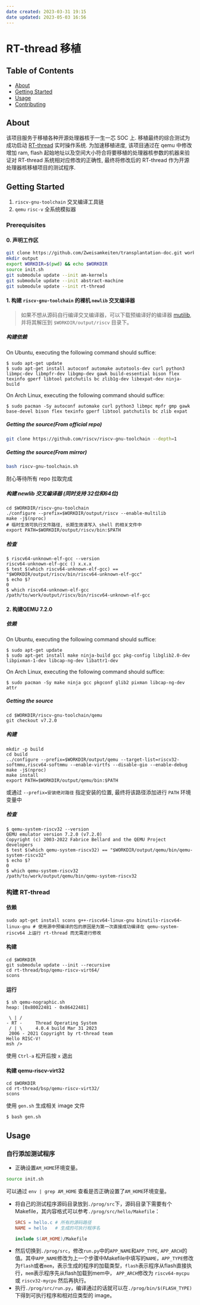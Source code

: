 ```yaml
---
date created: 2023-03-31 19:15
date updated: 2023-05-03 16:56
---
```


# RT-thread 移植

## Table of Contents

- [About](#about)
- [Getting Started](#getting_started)
- [Usage](#usage)
- [Contributing](../CONTRIBUTING.md)

## About <a name = "about"></a>

该项目服务于移植各种开源处理器核于一生一芯 SOC 上. 移植最终的综合测试为成功启动 [RT-thread](https://github.com/OSCPU/rt-thread) 实时操作系统. 为加速移植进度, 该项目通过在 qemu 中修改增加 ram, flash 起始地址以及空间大小符合将要移植的处理器核参数的机器来验证对 RT-thread 系统相对应修改的正确性, 最终将修改后的 RT-thread 作为开源处理器核移植项目的测试程序.

## Getting Started <a name = "getting_started"></a>

1. `riscv-gnu-toolchain` 交叉编译工具链
2. `qemu` `risc-v` 全系统模拟器

### Prerequisites

#### 0. 声明工作区

```sh
git clone https://github.com/Zweisamkeiten/transplantation-doc.git work && cd work
mkdir output
export WORKDIR=$(pwd) && echo $WORKDIR
source init.sh
git submodule update --init am-kernels
git submodule update --init abstract-machine
git submodule update --init rt-thread
```

#### 1. 构建 `riscv-gnu-toolchain` 的裸机 `newlib` 交叉编译器

> 如果不想从源码自行编译交叉编译器，可以下载预编译好的编译器 [mutilib](https://github.com/iEDA-Open-Source-Core-Project/riscv64-unknown-elf-mutilib), 并将其解压到 `$WORKDIR/output/riscv` 目录下。

##### 构建依赖

On Ubuntu, executing the following command should suffice:

```
$ sudo apt-get update
$ sudo apt-get install autoconf automake autotools-dev curl python3 libmpc-dev libmpfr-dev libgmp-dev gawk build-essential bison flex texinfo gperf libtool patchutils bc zlib1g-dev libexpat-dev ninja-build
```

On Arch Linux, executing the following command should suffice:

```
$ sudo pacman -Sy autoconf automake curl python3 libmpc mpfr gmp gawk base-devel bison flex texinfo gperf libtool patchutils bc zlib expat
```

##### Getting the source(From official repo)

```sh
git clone https://github.com/riscv/riscv-gnu-toolchain --depth=1
```

##### Getting the source(From mirror)

```sh
bash riscv-gnu-toolchain.sh
```

耐心等待所有 repo 拉取完成

##### 构建 newlib 交叉编译器 (同时支持 32位和64位)

```
cd $WORKDIR/riscv-gnu-toolchain
./configure --prefix=$WORKDIR/output/riscv --enable-multilib
make -j$(nproc)
# 临时生效可执行文件路径, 长期生效请写入 shell 的相关文件中
export PATH=$WORKDIR/output/riscv/bin:$PATH
```

##### 检查

```
$ riscv64-unknown-elf-gcc --version
riscv64-unknown-elf-gcc () x.x.x
$ test $(which riscv64-unknown-elf-gcc) == "$WORKDIR/output/riscv/bin/riscv64-unknown-elf-gcc"
$ echo $?
0
$ which riscv64-unknown-elf-gcc
/path/to/work/output/riscv/bin/riscv64-unknown-elf-gcc
```

#### 2. 构建QEMU 7.2.0

##### 依赖

On Ubuntu, executing the following command should suffice:

```
$ sudo apt-get update
$ sudo apt-get install make ninja-build gcc pkg-config libglib2.0-dev libpixman-1-dev libcap-ng-dev libattr1-dev

```

On Arch Linux, executing the following command should suffice:

```
$ sudo pacman -Sy make ninja gcc pkgconf glib2 pixman libcap-ng-dev attr
```

##### Getting the source

```
cd $WORKDIR/riscv-gnu-toolchain/qemu
git checkout v7.2.0
```

##### 构建

```
mkdir -p build
cd build
../configure --prefix=$WORKDIR/output/qemu --target-list=riscv32-softmmu,riscv64-softmmu --enable-virtfs --disable-gio --enable-debug
make -j$(nproc)
make install
export PATH=$WORKDIR/output/qemu/bin:$PATH
```

或通过 `--prefix=安装绝对路径` 指定安装的位置, 最终将该路径添加进行 `PATH` 环境变量中

##### 检查

```
$ qemu-system-riscv32 --version
QEMU emulator version 7.2.0 (v7.2.0)
Copyright (c) 2003-2022 Fabrice Bellard and the QEMU Project developers
$ test $(which qemu-system-riscv32) == "$WORKDIR/output/qemu/bin/qemu-system-riscv32"
$ echo $?
0
$ which qemu-system-riscv32
/path/to/work/output/qemu/bin/qemu-system-riscv32
```

### 构建 RT-thread

#### 依赖

```
sudo apt-get install scons g++-riscv64-linux-gnu binutils-riscv64-linux-gnu # 使用源中预编译的包的原因是为第一次直接成功编译在 qemu-system-riscv64 上运行 rt-thread 而无需进行修改
```

#### 构建

```
cd $WORKDIR
git submodule update --init --recursive
cd rt-thread/bsp/qemu-riscv-virt64/
scons
```

#### 运行

```
$ sh qemu-nographic.sh
heap: [0x80022481 - 0x86422481]

 \ | /
- RT -     Thread Operating System
 / | \     4.0.4 build Mar 31 2023
 2006 - 2021 Copyright by rt-thread team
Hello RISC-V!
msh />
```

使用 `Ctrl-a` 松开后按 `x` 退出

#### 构建 qemu-riscv-virt32

```
cd $WORKDIR
cd rt-thread/bsp/qemu-riscv-virt32/
scons
```

使用 `gen.sh` 生成相关 image 文件

```sh
$ bash gen.sh
```

## Usage <a name = "usage"></a>

### 自行添加测试程序
* 正确设置`AM_HOME`环境变量。
```sh
source init.sh
```
可以通过 `env | grep AM_HOME` 查看是否正确设置了`AM_HOME`环境变量。
* 将自己的测试程序源码目录放到`./prog/src`下，源码目录下需要有个Makefile，其内容格式可以参考`./prog/src/hello/Makefile`：
    ```Makefile
    SRCS = hello.c # 所有的源码路径
    NAME = hello   # 生成的可执行程序名

    include $(AM_HOME)/Makefile
    ```
* 然后切换到`./prog/src`，修改`run.py`中的`APP_NAME`和`APP_TYPE`, `APP_ARCH`的值。其中`APP_NAME`修改为上一个步骤中Makefile中填写的`NAME`，`APP_TYPE`修改为`flash`或者`mem`，表示生成的程序的加载类型，`flash`表示程序从flash直接执行，`mem`表示程序先从flash加载到mem中， `APP_ARCH`修改为 `riscv64-mycpu` 或 `riscv32-mycpu` 然后再执行。
* 执行`./prog/src/run.py`，编译通过的话就可以在`./prog/bin/$(FLASH_TYPE)`下得到可执行程序和相对应类型的 image。
